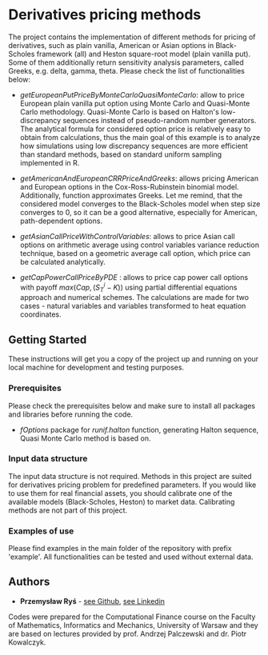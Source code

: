 # Derivatives pricing methods

The project contains the implementation of different methods for pricing of derivatives, such as plain vanilla, American or Asian options in Black-Scholes framework (all) and Heston square-root model (plain vanilla put). Some of them additionally return sensitivity analysis parameters, called Greeks, e.g. delta, gamma, theta. Please check the list of functionalities below:

- *getEuropeanPutPriceByMonteCarloQuasiMonteCarlo*: allow to price European plain vanilla put option using Monte Carlo and Quasi-Monte Carlo methodology. Quasi-Monte Carlo is based on Halton's low-discrepancy sequences instead of pseudo-random number generators. The analytical formula for considered option price is relatively easy to obtain from calculations, thus the main goal of this example is to analyze how simulations using low discrepancy sequences are more efficient than standard methods, based on standard uniform sampling implemented in R.

- *getAmericanAndEuropeanCRRPriceAndGreeks*: allows pricing American and European options in the Cox-Ross-Rubinstein binomial model. Additionally, function approximates Greeks. Let me remind, that the considered model converges to the Black-Scholes model when step size converges to 0, so it can be a good alternative, especially for American, path-dependent options.

- *getAsianCallPriceWithControlVariables*: allows to price Asian call options on arithmetic average using control variables variance reduction technique, based on a geometric average call option, which price can be calculated analytically. 

- *getCapPowerCallPriceByPDE* : allows to price cap power call options with payoff $max(Cap,(S_T^i-K))$ using partial differential equations approach and numerical schemes. The calculations are made for two cases - natural variables and variables transformed to heat equation coordinates.

## Getting Started

These instructions will get you a copy of the project up and running on your local machine for development and testing purposes.

### Prerequisites

Please check the prerequisites below and make sure to install all packages and libraries before running the code.

- *fOptions* package for *runif.halton* function, generating Halton sequence, Quasi Monte Carlo method is based on.

### Input data structure

The input data structure is not required. Methods in this project are suited for derivatives pricing problem for predefined parameters. If you would like to use them for real financial assets, you should calibrate one of the available models (Black-Scholes, Heston) to market data. Calibrating methods are not part of this project.

### Examples of use

Please find examples in the main folder of the repository with prefix 'example'. All functionalities can be tested and used without external data.

## Authors

* **Przemysław Ryś** - [see Github](https://github.com/PrzemyslawRys), [see Linkedin](https://www.linkedin.com/in/przemyslawrys/)

Codes were prepared for the Computational Finance course on the Faculty of Mathematics, Informatics and Mechanics, University of Warsaw and they are based on lectures provided by prof. Andrzej Palczewski and dr. Piotr Kowalczyk.
